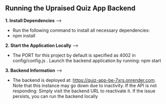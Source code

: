 ## Running the Upraised Quiz App Backend

**1. Install Dependencies** -->
- Run the following command to install all necessary dependencies:
- npm install

**2. Start the Application Locally** -->
-  The PORT for this project by default is specified as 4002 in config/config.js .
  Launch the backend application by running:
  npm start

**3. Backend Information** -->
- The backend is deployed at: https://quiz-app-be-7xrs.onrender.com. Note that this instance may go down due to inactivity. If the API is not responding:
  Simply visit the backend URL to reactivate it.
  If the issue persists, you can run the backend locally

